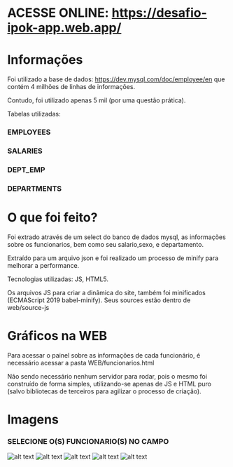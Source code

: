 # ACESSE ONLINE: https://desafio-ipok-app.web.app/
# Informações

Foi utilizado a base de dados: https://dev.mysql.com/doc/employee/en
que contém 4 milhões de linhas de informações.

Contudo, foi utilizado apenas 5 mil (por uma questão prática).

Tabelas utilizadas:

### EMPLOYEES    
### SALARIES    
### DEPT_EMP 
### DEPARTMENTS

# O que foi feito?

Foi extrado através de um select do banco de dados mysql, as informações sobre os funcionarios, bem como seu salario,sexo, e departamento.

Extraído para um arquivo json e foi realizado um processo de minify para melhorar a performance.

Tecnologias utilizadas: JS, HTML5.

Os arquivos JS para criar a dinâmica do site, também foi minificados (ECMAScript 2019 babel-minify). Seus sources estão dentro de web/source-js

# Gráficos na WEB

Para acessar o painel sobre as informações de cada funcionário, é necessário acessar a pasta WEB/funcionarios.html

Não sendo necessário nenhum servidor para rodar, pois o mesmo foi construído de forma simples, utilizando-se apenas de JS e HTML puro (salvo bibliotecas de terceiros para agilizar o processo de criação).

# Imagens

### SELECIONE O(S) FUNCIONARIO(S) NO CAMPO
![alt text](https://i.imgur.com/lUal0sT.png)
![alt text](https://i.imgur.com/82pU7Fy.png)
![alt text](https://i.imgur.com/Uwh3Agy.png)
![alt text](https://i.imgur.com/NlfEEal.png)
![alt text](https://i.imgur.com/6LnARBM.png)
